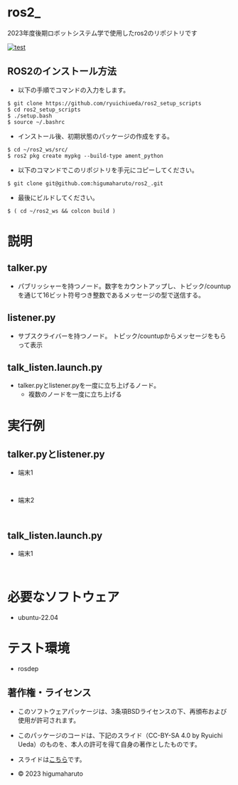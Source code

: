 # ros2_
2023年度後期ロボットシステム学で使用したros2のリポジトリです
  
[![test](https://github.com/higumaharuto/ros2_/actions/workflows/test.yml/badge.svg)](https://github.com/higumaharuto/ros2_/actions/workflows/test.yml)  
  
## ROS2のインストール方法  
* 以下の手順でコマンドの入力をします。  
```  
$ git clone https://github.com/ryuichiueda/ros2_setup_scripts  
$ cd ros2_setup_scripts  
$ ./setup.bash  
$ source ~/.bashrc  
```  
* インストール後、初期状態のパッケージの作成をする。  
```  
$ cd ~/ros2_ws/src/  
$ ros2 pkg create mypkg --build-type ament_python  
```  
  
* 以下のコマンドでこのリポジトリを手元にコピーしてください。  
```  
$ git clone git@github.com:higumaharuto/ros2_.git  
```  
  
* 最後にビルドしてください。  
```  
$ ( cd ~/ros2_ws && colcon build )  
```  
  
# 説明
## talker.py  
* パブリッシャーを持つノード。数字をカウントアップし、トピック/countupを通じて16ビット符号つき整数であるメッセージの型で送信する。  
  
## listener.py  
* サブスクライバーを持つノード。 トピック/countupからメッセージをもらって表示  
  
## talk_listen.launch.py  
* talker.pyとlistener.pyを一度に立ち上げるノード。  
     * 複数のノードを一度に立ち上げる  
  
# 実行例  
## talker.pyとlistener.py
* 端末1  
```  
  
```  
* 端末2
```  
  
```  
  
## talk_listen.launch.py  
* 端末1  
```  
  
```  

# 必要なソフトウェア  
* ubuntu-22.04    
# テスト環境  
* rosdep  
## 著作権・ライセンス  
* このソフトウェアパッケージは、3条項BSDライセンスの下、再頒布および使用が許可されます。  
  
* このパッケージのコードは、下記のスライド（CC-BY-SA 4.0 by Ryuichi Ueda）のものを、本人の許可を得て自身の著作としたものです。  
* スライドは[こちら](https://github.com/ryuichiueda/my_slides/tree/master/robosys_2022)です。  
  
* © 2023 higumaharuto



